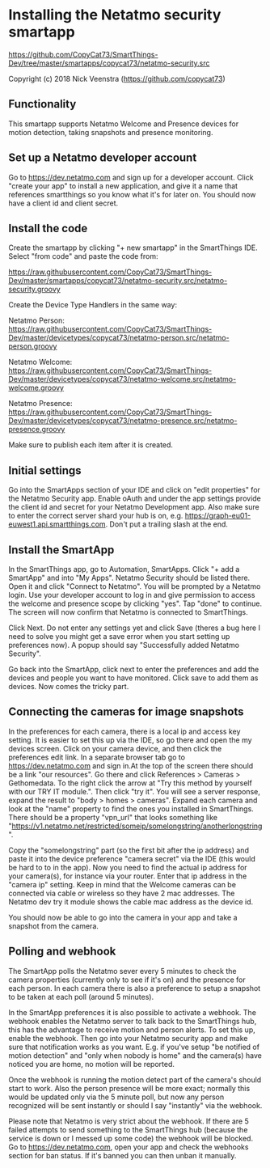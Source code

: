 # Installing the Netatmo security smartapp

https://github.com/CopyCat73/SmartThings-Dev/tree/master/smartapps/copycat73/netatmo-security.src

Copyright (c) 2018 Nick Veenstra (https://github.com/copycat73)

## Functionality

This smartapp supports Netatmo Welcome and Presence devices for motion detection, taking snapshots and presence monitoring. 
 

## Set up a Netatmo developer account

Go to https://dev.netatmo.com and sign up for a developer account. Click "create your app" to install a new application, and give it a name that references smartthings so you know what it's for later on. You should now have a client id and client secret. 

## Install the code

Create the smartapp by clicking "+ new smartapp" in the SmartThings IDE. Select "from code" and paste the code from:

https://raw.githubusercontent.com/CopyCat73/SmartThings-Dev/master/smartapps/copycat73/netatmo-security.src/netatmo-security.groovy

Create the Device Type Handlers in the same way:

Netatmo Person: https://raw.githubusercontent.com/CopyCat73/SmartThings-Dev/master/devicetypes/copycat73/netatmo-person.src/netatmo-person.groovy

Netatmo Welcome: https://raw.githubusercontent.com/CopyCat73/SmartThings-Dev/master/devicetypes/copycat73/netatmo-welcome.src/netatmo-welcome.groovy

Netatmo Presence: https://raw.githubusercontent.com/CopyCat73/SmartThings-Dev/master/devicetypes/copycat73/netatmo-presence.src/netatmo-presence.groovy

Make sure to publish each item after it is created. 

## Initial settings

Go into the SmartApps section of your IDE and click on "edit properties" for the Netatmo Security app. Enable oAuth and under the app settings provide the client id and secret for your Netatmo Development app. Also make sure to enter the correct server shard your hub is on, e.g. https://graph-eu01-euwest1.api.smartthings.com. Don't put a trailing slash at the end. 

## Install the SmartApp

In the SmartThings app, go to Automation, SmartApps. Click "+ add a SmartApp" and into "My Apps". Netatmo Security should be listed there. Open it and click "Connect to Netatmo". You will be prompted by a Netatmo login. Use your developer account to log in and give permission to access the welcome and presence scope by clicking "yes". Tap "done" to continue. The screen will now confirm that Netatmo is connected to SmartThings.

Click Next. Do not enter any settings yet and click Save (theres a bug here I need to solve you might get a save error when you start setting up preferences now). A popup should say "Successfully added Netatmo Security".

Go back into the SmartApp, click next to enter the preferences and add the devices and people you want to have monitored. Click save to add them as devices. Now comes the tricky part.

## Connecting the cameras for image snapshots

In the preferences for each camera, there is a local ip and access key setting. It is easier to set this up via the IDE, so go there and open the my devices screen. Click on your camera device, and then click the preferences edit link. In a separate browser tab go to https://dev.netatmo.com and sign in.At the top of the screen there should be a link "our resources". Go there and click References > Cameras > Gethomedata. To the right click the arrow at "Try this method by yourself with our TRY IT module.". Then click "try it". You will see a server response, expand the result to "body > homes > cameras". Expand each camera and look at the "name" property to find the ones you installed in SmartThings. There should be a property "vpn_url" that looks something like "https://v1.netatmo.net/restricted/someip/somelongstring/anotherlongstring".

Copy the "somelongstring" part (so the first bit after the ip address) and paste it into the device preference "camera secret" via the IDE (this would be hard to to in the app). Now you need to find the actual ip address for your camera(s), for instance via your router. Enter that ip address in the "camera ip" setting. Keep in mind that the Welcome cameras can be connected via cable or wireless so they have 2 mac addresses. The Netatmo dev try it module shows the cable mac address as the device id. 

You should now be able to go into the camera in your app and take a snapshot from the camera.

## Polling and webhook

The SmartApp polls the Netatmo sever every 5 minutes to check the camera properties (currently only to see if it's on) and the presence for each person. In each camera there is also a preference to setup a snapshot to be taken at each poll (around 5 minutes). 

In the SmartApp preferences it is also possible to activate a webhook. The webhook enables the Netatmo server to talk back to the SmartThings hub, this has the advantage to receive motion and person alerts. To set this up, enable the webhook. Then go into your Netatmo security app and make sure that notification works as you want. E.g. if you've setup "be notified of motion detection" and "only when nobody is home" and the camera(s) have noticed you are home, no motion will be reported. 

Once the webhook is running the motion detect part of the camera's should start to work. Also the person presence will be more exact; normally this would be updated only via the 5 minute poll, but now any person recognized will be sent instantly or should I say "instantly" via the webhook. 

Please note that Netatmo is very strict about the webhook. If there are 5 failed attempts to send something to the SmartThings hub (because the service is down or I messed up some code) the webhook will be blocked. Go to https://dev.netatmo.com, open your app and check the webhooks section for ban status. If it's banned you can then unban it manually. 














